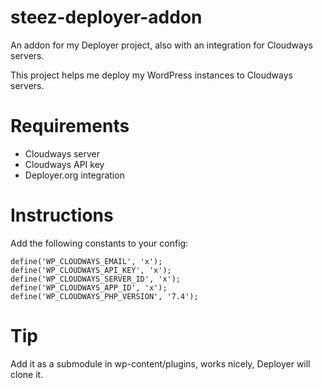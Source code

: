 # steez-deployer-addon
An addon for my Deployer project, also with an integration for Cloudways servers.

This project helps me deploy my WordPress instances to Cloudways servers.

# Requirements

* Cloudways server
* Cloudways API key
* Deployer.org integration

# Instructions

Add the following constants to your config:

```
define('WP_CLOUDWAYS_EMAIL', 'x');
define('WP_CLOUDWAYS_API_KEY', 'x');
define('WP_CLOUDWAYS_SERVER_ID', 'x');
define('WP_CLOUDWAYS_APP_ID', 'x');
define('WP_CLOUDWAYS_PHP_VERSION', '7.4');
```

# Tip

Add it as a submodule in wp-content/plugins, works nicely, Deployer will clone it.
